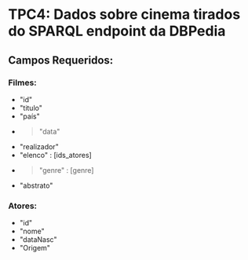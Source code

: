 # TPC4: Dados sobre cinema tirados do SPARQL endpoint da DBPedia

## Campos Requeridos:
### Filmes:
- "id"
- "titulo"
- "país"
- > "data"
- "realizador"
- "elenco" : [ids_atores]
- > "genre" : [genre]
- "abstrato"

### Atores:
- "id"
- "nome"
- "dataNasc"
- "Origem"